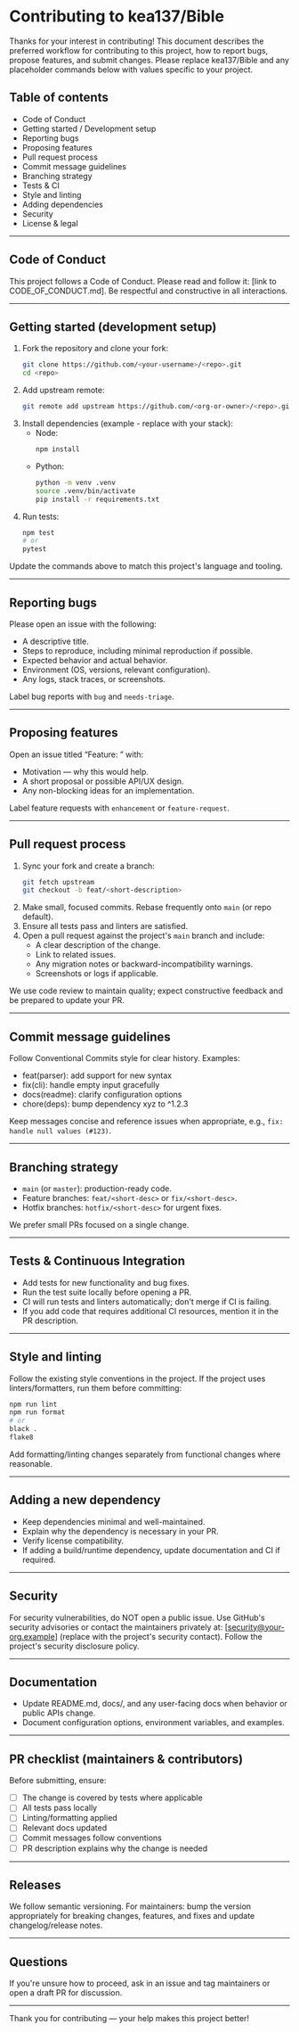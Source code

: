 # Contributing to kea137/Bible

Thanks for your interest in contributing! This document describes the preferred workflow for contributing to this project, how to report bugs, propose features, and submit changes. Please replace kea137/Bible and any placeholder commands below with values specific to your project.

## Table of contents
- Code of Conduct
- Getting started / Development setup
- Reporting bugs
- Proposing features
- Pull request process
- Commit message guidelines
- Branching strategy
- Tests & CI
- Style and linting
- Adding dependencies
- Security
- License & legal

---

## Code of Conduct
This project follows a Code of Conduct. Please read and follow it: [link to CODE_OF_CONDUCT.md]. Be respectful and constructive in all interactions.

---

## Getting started (development setup)
1. Fork the repository and clone your fork:
   ```bash
   git clone https://github.com/<your-username>/<repo>.git
   cd <repo>
   ```
2. Add upstream remote:
   ```bash
   git remote add upstream https://github.com/<org-or-owner>/<repo>.git
   ```
3. Install dependencies (example - replace with your stack):
   - Node:
     ```bash
     npm install
     ```
   - Python:
     ```bash
     python -m venv .venv
     source .venv/bin/activate
     pip install -r requirements.txt
     ```
4. Run tests:
   ```bash
   npm test
   # or
   pytest
   ```

Update the commands above to match this project's language and tooling.

---

## Reporting bugs
Please open an issue with the following:
- A descriptive title.
- Steps to reproduce, including minimal reproduction if possible.
- Expected behavior and actual behavior.
- Environment (OS, versions, relevant configuration).
- Any logs, stack traces, or screenshots.

Label bug reports with `bug` and `needs-triage`.

---

## Proposing features
Open an issue titled “Feature: <short description>” with:
- Motivation — why this would help.
- A short proposal or possible API/UX design.
- Any non-blocking ideas for an implementation.

Label feature requests with `enhancement` or `feature-request`.

---

## Pull request process
1. Sync your fork and create a branch:
   ```bash
   git fetch upstream
   git checkout -b feat/<short-description>
   ```
2. Make small, focused commits. Rebase frequently onto `main` (or repo default).
3. Ensure all tests pass and linters are satisfied.
4. Open a pull request against the project's `main` branch and include:
   - A clear description of the change.
   - Link to related issues.
   - Any migration notes or backward-incompatibility warnings.
   - Screenshots or logs if applicable.

We use code review to maintain quality; expect constructive feedback and be prepared to update your PR.

---

## Commit message guidelines
Follow Conventional Commits style for clear history. Examples:
- feat(parser): add support for new syntax
- fix(cli): handle empty input gracefully
- docs(readme): clarify configuration options
- chore(deps): bump dependency xyz to ^1.2.3

Keep messages concise and reference issues when appropriate, e.g., `fix: handle null values (#123)`.

---

## Branching strategy
- `main` (or `master`): production-ready code.
- Feature branches: `feat/<short-desc>` or `fix/<short-desc>`.
- Hotfix branches: `hotfix/<short-desc>` for urgent fixes.

We prefer small PRs focused on a single change.

---

## Tests & Continuous Integration
- Add tests for new functionality and bug fixes.
- Run the test suite locally before opening a PR.
- CI will run tests and linters automatically; don't merge if CI is failing.
- If you add code that requires additional CI resources, mention it in the PR description.

---

## Style and linting
Follow the existing style conventions in the project. If the project uses linters/formatters, run them before committing:
```bash
npm run lint
npm run format
# or
black .
flake8
```
Add formatting/linting changes separately from functional changes where reasonable.

---

## Adding a new dependency
- Keep dependencies minimal and well-maintained.
- Explain why the dependency is necessary in your PR.
- Verify license compatibility.
- If adding a build/runtime dependency, update documentation and CI if required.

---

## Security
For security vulnerabilities, do NOT open a public issue. Use GitHub's security advisories or contact the maintainers privately at: [security@your-org.example] (replace with the project's security contact). Follow the project's security disclosure policy.

---

## Documentation
- Update README.md, docs/, and any user-facing docs when behavior or public APIs change.
- Document configuration options, environment variables, and examples.

---

## PR checklist (maintainers & contributors)
Before submitting, ensure:
- [ ] The change is covered by tests where applicable
- [ ] All tests pass locally
- [ ] Linting/formatting applied
- [ ] Relevant docs updated
- [ ] Commit messages follow conventions
- [ ] PR description explains why the change is needed

---

## Releases
We follow semantic versioning. For maintainers: bump the version appropriately for breaking changes, features, and fixes and update changelog/release notes.

---

## Questions
If you're unsure how to proceed, ask in an issue and tag maintainers or open a draft PR for discussion.

---

Thank you for contributing — your help makes this project better!
